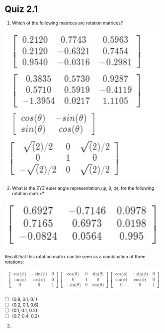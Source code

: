 # Quiz 2.1

1. Which of the following matrices are rotation matrices?
 
 <p align="center">
 <img src="Q1.JPG" width="500"/>
 </p>

2. What is the ZYZ euler angle representation,(ψ, θ, ϕ), for the following rotation matrix?
 <p align="center">
 <img src="Q21.JPG" width="500"/>
 </p>
Recall that this rotation matrix can be seen as a combination of three rotations:
 <p align="center">
 <img src="Q22.JPG" width="500"/>
 </p>

- [ ] (0.9, 0.1, 0.1)  
- [ ] (0.2, 0.1, 0.6)
- [ ] (0.1, 0.1, 0.2)  
- [ ] (0.7, 0.4, 0.2) 

3. 